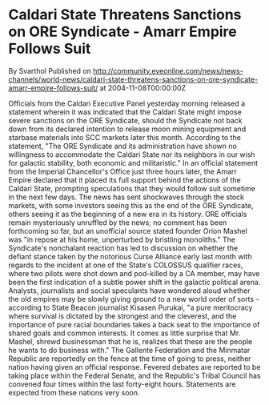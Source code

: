 # Caldari State Threatens Sanctions on ORE Syndicate - Amarr Empire Follows Suit
By Svarthol
Published on http://community.eveonline.com/news/news-channels/world-news/caldari-state-threatens-sanctions-on-ore-syndicate-amarr-empire-follows-suit/ at 2004-11-08T00:00:00Z

Officials from the Caldari Executive Panel yesterday morning released a statement wherein it was indicated that the Caldari State might impose severe sanctions on the ORE Syndicate, should the Syndicate not back down from its declared intention to release moon mining equipment and starbase materials into SCC markets later this month. According to the statement, "The ORE Syndicate and its administration have shown no willingness to accommodate the Caldari State nor its neighbors in our wish for galactic stability, both economic and militaristic." In an official statement from the Imperial Chancellor's Office just three hours later, the Amarr Empire declared that it placed its full support behind the actions of the Caldari State, prompting speculations that they would follow suit sometime in the next few days. The news has sent shockwaves through the stock markets, with some investors seeing this as the end of the ORE Syndicate, others seeing it as the beginning of a new era in its history. ORE officials remain mysteriously unruffled by the news; no comment has been forthcoming so far, but an unofficial source stated founder Orion Mashel was "in repose at his home, unperturbed by bristling monoliths." The Syndicate's nonchalant reaction has led to discussion on whether the defiant stance taken by the notorious Curse Alliance early last month with regards to the incident at one of the State's COLOSSUS qualifier races, where two pilots were shot down and pod-killed by a CA member, may have been the first indication of a subtle power shift in the galactic political arena. Analysts, journalists and social speculants have wondered aloud whether the old empires may be slowly giving ground to a new world order of sorts - according to State Beacon journalist Kisasen Purukai, "a pure meritocracy where survival is dictated by the strongest and the cleverest, and the importance of pure racial boundaries takes a back seat to the importance of shared goals and common interests. It comes as little surprise that Mr. Mashel, shrewd businessman that he is, realizes that these are the people he wants to do business with." The Gallente Federation and the Minmatar Republic are reportedly on the fence at the time of going to press, neither nation having given an official response. Fevered debates are reported to be taking place within the Federal Senate, and the Republic's Tribal Council has convened four times within the last forty-eight hours. Statements are expected from these nations very soon.

